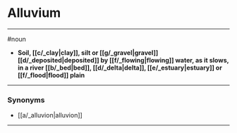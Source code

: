 # Alluvium
---
#noun
- **Soil, [[c/_clay|clay]], silt or [[g/_gravel|gravel]] [[d/_deposited|deposited]] by [[f/_flowing|flowing]] water, as it slows, in a river [[b/_bed|bed]], [[d/_delta|delta]], [[e/_estuary|estuary]] or [[f/_flood|flood]] plain**
---
### Synonyms
- [[a/_alluvion|alluvion]]
---
